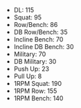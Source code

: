 * DL: 115
*  Squat: 95
*  Row/Bench: 86
*  DB Row/Bench: 35
*  Incline Bench: 70
*  Incline DB Bench: 30
*  Military: 70
*  DB Military: 30
*  Push Up: 23
*  Pull Up: 8
*  1RPM Squat: 190
*  1RPM Row: 155
*  1RPM Bench: 140
